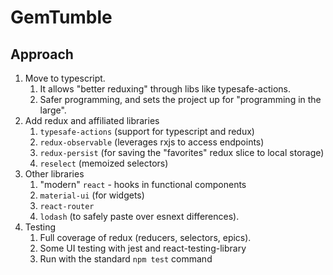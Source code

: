 # GemTumble

## Approach
1. Move to typescript.
    1. It allows "better reduxing" through libs like typesafe-actions.
    1. Safer programming, and sets the project up for "programming in the large".
2. Add redux and affiliated libraries
    1. `typesafe-actions` (support for typescript and redux)
    2. `redux-observable` (leverages rxjs to access endpoints)
    3. `redux-persist` (for saving the "favorites" redux slice to local storage)
    4. `reselect` (memoized selectors)
3. Other libraries
   1. "modern" `react` - hooks in functional components
   1. `material-ui` (for widgets)
   2. `react-router`
   3. `lodash` (to safely paste over esnext differences).
4. Testing
   1. Full coverage of redux (reducers, selectors, epics).
   2. Some UI testing with jest and react-testing-library
   3. Run with the standard `npm test` command